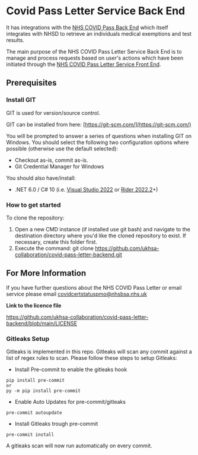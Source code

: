 # Covid Pass Letter Service Back End

It has integrations with the [NHS COVID Pass Back End](https://github.com/ukhsa-collaboration/covid-pass-backend) which itself integrates with NHSD to retrieve an individuals medical exemptions and test results.

The main purpose of the NHS COVID Pass Letter Service Back End is to manage and process requests based on user's actions which have been initiated through the [NHS COVID Pass Letter Service Front End](https://github.com/ukhsa-collaboration/covid-pass-letter-frontend).

## Prerequisites

### **Install GIT**

GIT is used for version/source control. 

GIT can be installed from here: [https://git-scm.com/](https://git-scm.com/)

You will be prompted to answer a series of questions when installing GIT on Windows. You should select the following two configuration options where possible (otherwise use the default selected):

- Checkout as-is, commit as-is.
- Git Credential Manager for Windows

You should also have/install: 

- .NET 6.0 / C# 10 (i.e. [Visual Studio 2022](https://visualstudio.microsoft.com/vs/) or [Rider 2022.2](https://blog.jetbrains.com/dotnet/2022/08/02/rider-2022-2-released/)+)

### **How to get started**

To clone the repository:

1. Open a new CMD instance (if installed use git bash) and navigate to the destination directory where you'd like the cloned repository to exist. If necessary, create this folder first.
2. Execute the command: git clone https://github.com/ukhsa-collaboration/covid-pass-letter-backend.git

## For More Information

If you have further questions about the NHS COVID Pass Letter or email service please email covidcertstatuspmo@nhsbsa.nhs.uk

**Link to the licence file**

https://github.com/ukhsa-collaboration/covid-pass-letter-backend/blob/main/LICENSE

### Gitleaks Setup
Gitleaks is implemented in this repo. Gitleaks will scan any commit against a list of regex rules to scan. Please follow these steps to setup Gitleaks:
- Install Pre-commit to enable the gitleaks hook

```
pip install pre-commit
or
py -m pip install pre-commit
```
- Enable Auto Updates for pre-commit/gitleaks
```
pre-commit autoupdate
```
- Install Gitleaks trough pre-commit
```
pre-commit install
```
A gitleaks scan will now run automatically on every commit.